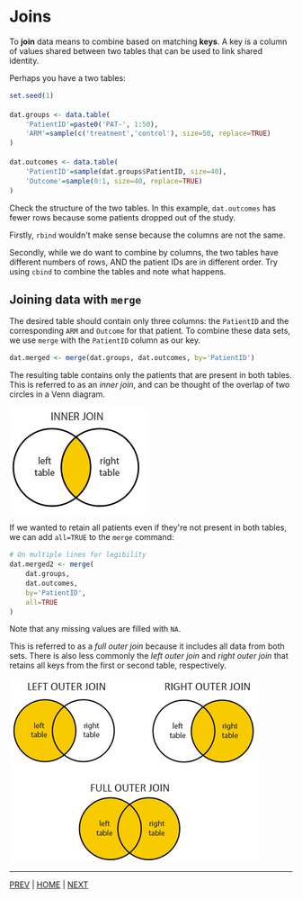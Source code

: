# Joins

To **join** data means to combine based on matching **keys**. A key is
a column of values shared between two tables that can be used to link
shared identity. 

Perhaps you have a two tables:

```R
set.seed(1)

dat.groups <- data.table(
    'PatientID'=paste0('PAT-', 1:50),
    'ARM'=sample(c('treatment','control'), size=50, replace=TRUE)
)

dat.outcomes <- data.table(
    'PatientID'=sample(dat.groups$PatientID, size=40),
    'Outcome'=sample(0:1, size=40, replace=TRUE)
)
```

Check the structure of the two tables. In this example, `dat.outcomes`
has fewer rows because some patients dropped out of the study.

Firstly, `rbind` wouldn't make sense because the columns are not the same. 

Secondly, while we do want to combine by columns, the two tables have
different numbers of rows, AND the patient IDs are in different order.
Try using `cbind` to combine the tables and note what happens.

## Joining data with `merge`

The desired table should contain only three columns: the `PatientID`
and the corresponding `ARM` and `Outcome` for that patient. To combine
these data sets, we use `merge` with the `PatientID` column as our key.

```R
dat.merged <- merge(dat.groups, dat.outcomes, by='PatientID')
```

The resulting table contains only the patients that are present in both
tables. This is referred to as an *inner join*, and can be thought of
the overlap of two circles in a Venn diagram.

![](/assets/inner-join.png)


If we wanted to retain all patients even if they're not present in both
tables, we can add `all=TRUE` to the `merge` command:

```R
# On multiple lines for legibility
dat.merged2 <- merge(
    dat.groups, 
    dat.outcomes, 
    by='PatientID',
    all=TRUE
)
```

Note that any missing values are filled with `NA`.

This is referred to as a *full outer join* because it includes all data
from both sets. There is also less commonly the *left outer join* and 
*right outer join* that retains all keys from the first or second table,
respectively.

![](/assets/joins.png)


---

[PREV](A.md) | [HOME](/README.md) | [NEXT](/06_transforming_long_and_wide/README.md)
